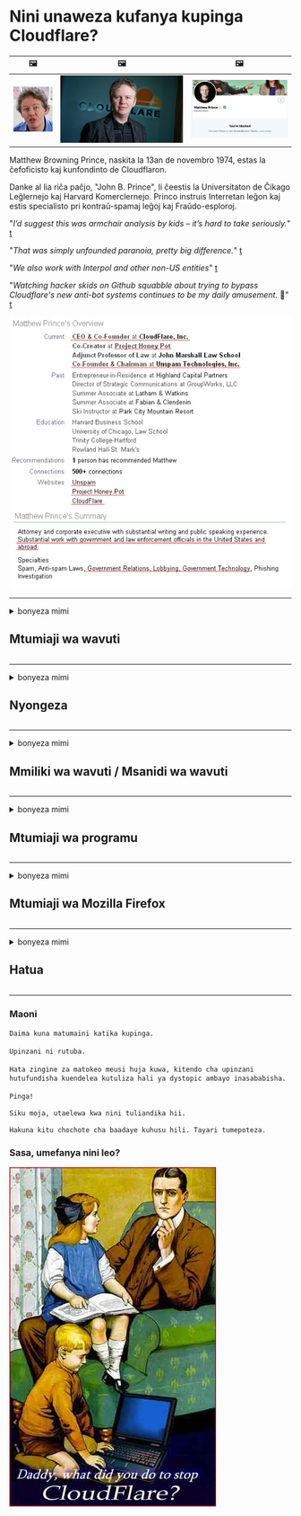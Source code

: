 # Nini unaweza kufanya kupinga Cloudflare?

| 🖼 | 🖼 | 🖼 |
| --- | --- | --- |
| ![](../image/matthew_prince_teen.jpg) | ![](../image/matthew_prince.jpg) | ![](../image/blockedbymatthewprince.jpg) |


Matthew Browning Prince, naskita la 13an de novembro 1974, estas la ĉefoficisto kaj kunfondinto de Cloudflaron.

Danke al lia riĉa paĉjo, "John B. Prince", li ĉeestis la Universitaton de Ĉikago Leĝlernejo kaj Harvard Komerclernejo.
Princo instruis Interretan leĝon kaj estis specialisto pri kontraŭ-spamaj leĝoj kaj Fraŭdo-esploroj.


"*I’d suggest this was armchair analysis by kids – it’s hard to take seriously.*" [t](https://www.theguardian.com/technology/2015/nov/19/cloudflare-accused-by-anonymous-helping-isis)

"*That was simply unfounded paranoia, pretty big difference.*"  [t](https://twitter.com/xxdesmus/status/992757936123359233)

"*We also work with Interpol and other non-US entities*" [t](https://twitter.com/eastdakota/status/1203028504184360960)

"*Watching hacker skids on Github squabble about trying to bypass Cloudflare's new anti-bot systems continues to be my daily amusement.* 🍿" [t](https://twitter.com/eastdakota/status/1273277839102656515)


![](../image/whoismp.jpg)

---


<details>
<summary>bonyeza mimi

## Mtumiaji wa wavuti
</summary>


- Ikiwa tovuti unayopenda inatumia Cloudflare, waambie wasitumie Cloudflare.
  - Kulilia kwenye media ya kijamii kama vile Facebook, Reddit, Twitter au Mastodon hakuna tofauti. [Vitendo ni kubwa kuliko hashtag.](https://twitter.com/phyzonloop/status/1274132092490862594)
  - Jaribu kuwasiliana na mmiliki wa wavuti ikiwa unataka kujifanya kuwa muhimu.

[Cloudflare alisema](https://github.com/Eloston/ungoogled-chromium/issues/783):
```
Tunapendekeza uwasiliane na wasimamizi kwa huduma maalum au tovuti ambazo unapata shida na ushiriki uzoefu wako.
```

[Ikiwa hauitaji, mmiliki wa wavuti hajui shida hii.](../PEOPLE.md)

![](../image/liberapay.jpg)

[Mfano wa mafanikio](https://counterpartytalk.org/t/turn-off-cloudflare-on-counterparty-co-plz/164/5).<br>
Una shida? [Paza sauti yako sasa.](https://github.com/maraoz/maraoz.github.io/issues/1) Mfano hapa chini.

```
Unasaidia tu udhibiti wa ushirika na ufuatiliaji wa watu wengi.
http://crimeflare.eu.org
```

```
Ukurasa wako wa wavuti uko kwenye faragha-inayotumia vibaya bustani ya faragha ya CloudFlare.
http://crimeflare.eu.org
```

- Chukua muda kusoma sera ya faragha ya wavuti.
  - ikiwa wavuti iko nyuma ya Cloudflare au wavuti inatumia huduma zilizounganishwa na Cloudflare.

Lazima ifafanue "Cloudflare" ni nini, na uombe ruhusa ya kushiriki data yako na Cloudflare. Kukosa kufanya hivyo kutasababisha uvunjifu wa uaminifu na wavuti inayohusika inapaswa kuepukwa.

[Mfano unaokubalika wa sera ya faragha uko hapa](https://archive.is/bDlTz) ("Subprocessors" > "Entity Name")

```
Nimesoma sera yako ya faragha na siwezi kupata neno Cloudflare.
Ninakataa kushiriki data na wewe ikiwa utaendelea kulisha data yangu kwa Cloudflare.
http://crimeflare.eu.org
```

Huu ni mfano wa sera ya faragha ambayo haina neno Cloudflare.
[Liberland Jobs](https://archive.is/daKIr) [privacy policy](https://docsend.com/view/feiwyte):

![](../image/cfwontobey.jpg)

Cloudflare wana sera yao ya faragha.
[Cloudflare anapenda watu wanaotamani.](https://www.reddit.com/r/GamerGhazi/comments/2s64fe/be_wary_reporting_to_cloudflare/)

Hapa kuna mfano mzuri wa fomu ya kujisajili ya wavuti.
AFAIK, tovuti ya sifuri fanya hivi. Je, utawaamini?

```
Kwa kubofya "Jisajili kwa XYZ", unakubali masharti yetu ya huduma na taarifa ya faragha.
Unakubali pia kushiriki data yako na Cloudflare na pia unakubali taarifa ya faragha ya cloudflare.
Ikiwa Cloudflare inavuja habari yako au haitakuruhusu uunganishe kwenye seva zetu, sio kosa letu. [*]

[ Jisajili ] [ nakataa ]
```
[*] [PEOPLE.md](../PEOPLE.md)


- Jaribu kutumia huduma yao. Kumbuka unatazamwa na Cloudflare.
  - ["I'm in your TLS, sniffin' your passworz"](../image/iminurtls.jpg)

- Tafuta tovuti nyingine. Kuna njia mbadala na fursa kwenye mtandao!

- Kushawishi marafiki wako kutumia Tor kila siku.
  - Kutokujulikana kunapaswa kuwa kiwango cha mtandao wazi!
  - [Kumbuka kuwa mradi wa Tor haupendi mradi huu.](../HISTORY.md)

</details>

------

<details>
<summary>bonyeza mimi

## Nyongeza
</summary>

- Ikiwa kivinjari chako ni Firefox, Kivinjari cha Tor, au Chromium isiyoweza kutumiwa tumia moja ya viongezeo hapa chini.
  - Ikiwa unataka kuongeza nyongeza nyingine mpya uliza juu yake kwanza.


| Jina | Msanidi programu | Msaada | Inaweza Kuzuia | Inaweza Kuarifu | Chrome |
| -------- | -------- | -------- | -------- | -------- | -------- |
| [Bloku Cloudflaron MITM-Atakon](../subfiles/about.bcma.md) | #Addon | [ ? ](http://crimeflare.eu.org/) | **Ndio**     | **Ndio**     |  **Ndio** |
| [Ĉu ligoj estas vundeblaj al MITM-atako?](../subfiles/about.ismm.md) | #Addon | [ ? ](http://crimeflare.eu.org/) | Hapana     | **Ndio**     |  **Ndio** |
| [Ĉu ĉi tiuj ligoj blokos Tor-uzanton?](../subfiles/about.isat.md) | #Addon | [ ? ](http://crimeflare.eu.org/) | Hapana     | **Ndio**     |  **Ndio** |
| [Block Cloudflare MITM Attack](https://trac.torproject.org/projects/tor/attachment/ticket/24351/block_cloudflare_mitm_attack-1.0.14.1-an%2Bfx.xpi)<br>[**DELETED BY TOR PROJECT**](../HISTORY.md) | nullius | [ ? ](../tool/block_cloudflare_mitm_fx), [Link](http://crimeflare.eu.org/) | **Ndio**     | **Ndio**     |  Hapana |
| [TPRB](http://34ahehcli3epmhbu2wbl6kw6zdfl74iyc4vg3ja4xwhhst332z3knkyd.onion/) | Sw | [ ? ](http://34ahehcli3epmhbu2wbl6kw6zdfl74iyc4vg3ja4xwhhst332z3knkyd.onion/) | **Ndio**     | **Ndio**     |  Hapana |
| [Detect Cloudflare](https://addons.mozilla.org/en-US/firefox/addon/detect-cloudflare/) | Frank Otto | [ ? ](https://github.com/traktofon/cf-detect) | Hapana     | **Ndio**     |  Hapana |
| [True Sight](https://addons.mozilla.org/en-US/firefox/addon/detect-cloudflare-plus/) | claustromaniac | [ ? ](https://github.com/claustromaniac/detect-cloudflare-plus) | Hapana     | **Ndio**     |  Hapana |
| [Which Cloudflare datacenter am I visiting?](https://addons.mozilla.org/en-US/firefox/addon/cf-pop/) | 依云 | [ ? ](https://github.com/lilydjwg/cf-pop) | Hapana     | **Ndio**     |  Hapana |


- "Decentraleyes" inaweza kusimamisha unganisho kwa "CDNJS (Cloudflare)".
  - Inazuia maombi mengi kutoka kufikia mitandao, na hutumikia faili za mitaa ili kuzuia tovuti zisivunjike.
  - Msanidi programu alijibu: "[very concerning indeed](https://github.com/Synzvato/decentraleyes/issues/236#issuecomment-352049501)", "[widespread usage severely centralizes the web](https://github.com/Synzvato/decentraleyes/issues/251#issuecomment-366752049)"

- [Unaweza pia kuondoa au kutokuamini cheti cha Cloudflare kutoka kwa Mamlaka yako ya Cheti (CA).](https://www.ssl.com/how-to/remove-root-certificate-firefox/)

</details>

------

<details>
<summary>bonyeza mimi

## Mmiliki wa wavuti / Msanidi wa wavuti
</summary>


![](../image/word_cloudflarefree.jpg)

- Usitumie suluhisho la Cloudflare, Kipindi.
  - Unaweza kufanya vizuri zaidi ya hayo, sivyo? [Hapa kuna jinsi ya kuondoa usajili, mipango, vikoa, au akaunti za Cloudflare.](https://support.cloudflare.com/hc/en-us/articles/200167776-Removing-subscriptions-plans-domains-or-accounts)

| 🖼 | 🖼 |
| --- | --- |
| ![](../image/htmlalertcloudflare.jpg) | ![](../image/htmlalertcloudflare2.jpg) |

- Unataka wateja zaidi? Unajua cha kufanya. Kidokezo ni "juu ya mstari".
  - [Halo, uliandika "Tunachukulia faragha yako kwa umakini" lakini nilipata "Kosa 403 Wakala Usiyoruhusiwa Wakala Asiyeruhusiwa".](https://it.slashdot.org/story/19/02/19/0033255/stop-saying-we-take-your-privacy-and-security-seriously) Kwa nini unazuia Tor Au VPN? [Na kwanini unazuia barua pepe za muda mfupi?](http://523kpawzkarw3j6afz2elxfs4h3hfclomkcmbjs6kaimo4lokympi6yd.onion/)

![](../image/anonexist.jpg)

- Kutumia Cloudflare kutaongeza nafasi za kukatika. Wageni hawawezi kufikia wavuti yako ikiwa seva yako iko chini au Cloudflare iko chini.
  - [Je! Ulidhani Cloudflare hajawahi kwenda chini?](https://www.ibtimes.com/cloudflare-down-not-working-sites-producing-504-gateway-timeout-errors-2618008) [Another](https://twitter.com/Jedduff/status/1097875615997399040) [sample](https://twitter.com/search?f=tweets&vertical=default&q=Cloudflare%20is%20having%20problems). [Need more](../PEOPLE.md)?

![](../image/cloudflareinternalerror.jpg)

- Kutumia Cloudflare kudhibitisha "huduma ya API" yako, "seva ya sasisho la programu" au "RSS feed" itadhuru mteja wako. Mteja alikuita na akasema "Siwezi kutumia API yako tena", na haujui kinachoendelea. Cloudflare inaweza kuzuia kimya mteja wako. Je! Unafikiri ni sawa?
  - Kuna wateja wengi wa msomaji wa RSS na huduma ya mkondoni ya msomaji wa RSS. Kwa nini unachapisha mpasho wa RSS ikiwa hairuhusu watu kujisajili?

![](../image/rssfeedovercf.jpg)

- Je! Unahitaji cheti cha HTTPS? Tumia "Wacha Tusimbue" au ununue tu kutoka kwa kampuni ya CA.

- Je! Unahitaji seva ya DNS? Je! Huwezi kuanzisha seva yako mwenyewe? Vipi kuhusu wao: [Hurricane Electric Free DNS](https://dns.he.net/), [Dyn.com](https://dyn.com/dns/), [1984 Hosting](https://www.1984hosting.com/), [Afraid.Org (Usimamizi futa akaunti yako ikiwa unatumia TOR)](https://freedns.afraid.org/)

- Unatafuta huduma ya kukaribisha? Bure tu? Vipi kuhusu wao: [Onion Service](http://vww6ybal4bd7szmgncyruucpgfkqahzddi37ktceo3ah7ngmcopnpyyd.onion/en/security/network-security/tor/onionservices-best-practices), [Free Web Hosting Area](https://freewha.com/), [Autistici/Inventati Web Site Hosting](https://www.autinv5q6en4gpf4.onion/services/website), [Github Pages](https://pages.github.com/), [Surge](https://surge.sh/)
  - [Njia mbadala za Cloudflare](../subfiles/cloudflare-alternatives.md)

- Je! Unatumia "cloudflare-ipfs.com"? [Je! Unajua Cloudflare IPFS ni mbaya?](../PEOPLE.md)

- Sakinisha Firewall ya Maombi ya Wavuti kama vile OWASP na Fail2Ban kwenye seva yako na uisanidi vizuri.
  - Kuzuia Tor sio suluhisho. Usiadhibu kila mtu kwa watumiaji wadogo tu.

- Elekeza au zuia watumiaji wa "Cloudflare Warp" wasifikie wavuti yako. Na toa sababu ikiwa unaweza.

> Orodha ya IP: "[Vipindi vya IP vya Cloudflare vya sasa](cloudflare_inc/)"

> A: Wazuie tu

```
server {
...
deny 173.245.48.0/20;
deny 103.21.244.0/22;
deny 103.22.200.0/22;
deny 103.31.4.0/22;
deny 141.101.64.0/18;
deny 108.162.192.0/18;
deny 190.93.240.0/20;
deny 188.114.96.0/20;
deny 197.234.240.0/22;
deny 198.41.128.0/17;
deny 162.158.0.0/15;
deny 104.16.0.0/12;
deny 172.64.0.0/13;
deny 131.0.72.0/22;
deny 2400:cb00::/32;
deny 2606:4700::/32;
deny 2803:f800::/32;
deny 2405:b500::/32;
deny 2405:8100::/32;
deny 2a06:98c0::/29;
deny 2c0f:f248::/32;
...
}
```

> B: Elekeza ukurasa wa onyo

```
http {
...
geo $iscf {
default 0;
173.245.48.0/20 1;
103.21.244.0/22 1;
103.22.200.0/22 1;
103.31.4.0/22 1;
141.101.64.0/18 1;
108.162.192.0/18 1;
190.93.240.0/20 1;
188.114.96.0/20 1;
197.234.240.0/22 1;
198.41.128.0/17 1;
162.158.0.0/15 1;
104.16.0.0/12 1;
172.64.0.0/13 1;
131.0.72.0/22 1;
2400:cb00::/32 1;
2606:4700::/32 1;
2803:f800::/32 1;
2405:b500::/32 1;
2405:8100::/32 1;
2a06:98c0::/29 1;
2c0f:f248::/32 1;
}
...
}

server {
...
if ($iscf) {rewrite ^ https://example.com/cfwsorry.php;}
...
}

<?php
header('HTTP/1.1 406 Not Acceptable');
echo <<<CLOUDFLARED
Thank you for visiting ourwebsite.com!<br />
We are sorry, but we can't serve you because your connection is being intercepted by Cloudflare.<br />
Please read http://crimeflare.eu.org for more information.<br />
CLOUDFLARED;
die();
```

- Sanidi Huduma ya Vitunguu Tor au I2P kusisitiza ikiwa unaamini katika uhuru na unakaribisha watumiaji wasiojulikana.

- Uliza ushauri kutoka kwa waendeshaji wengine wa wavuti wa Clearnet / Tor na ufanye marafiki wasiojulikana!

</details>

------

<details>
<summary>bonyeza mimi

## Mtumiaji wa programu
</summary>


- Ugomvi unatumia CloudFlare. Njia mbadala? Tunapendekeza [**Briar** (Android)](https://f-droid.org/en/packages/org.briarproject.briar.android/), [Ricochet (PC)](https://ricochet.im/), [Tox + Tor (Android/PC)](https://tox.chat/download.html)
  - Briar ni pamoja na Tor daemon kwa hivyo sio lazima uweke Orbot.
  - Watengenezaji wa Qwtch, faragha wazi, walifuta mradi wa stop_cloudflare kutoka kwa huduma yao ya git bila taarifa.

- Ikiwa unatumia Debian GNU / Linux, au yoyote inayotokana, jiandikishe: [bug #831835](https://bugs.debian.org/cgi-bin/bugreport.cgi?bug=831835). Na ikiwa unaweza, saidia kudhibitisha kiraka, na msaidie mtunzaji afikie uamuzi sahihi ikiwa inapaswa kukubalika.

- Daima pendekeza vivinjari hivi.

| Jina | Msanidi programu | Msaada | Maoni |
| -------- | -------- | -------- | -------- |
| [Ungoogled-Chromium](https://ungoogled-software.github.io/ungoogled-chromium-binaries/) | Eloston | [ ? ](https://github.com/Eloston/ungoogled-chromium) | PC (Win, Mac, Linux)  _!Tor_ |
| [Bromite](https://www.bromite.org/fdroid) | Bromite | [ ? ](https://github.com/bromite/bromite/issues) | Android  _!Tor_ |
| [Tor Browser](https://www.torproject.org/download/) | Tor Project | [ ? ](https://support.torproject.org/) | PC (Win, Mac, Linux)  _Tor_|
| [Tor Browser Android](https://www.torproject.org/download/) | Tor Project | [ ? ](https://support.torproject.org/) | Android  _Tor_|
| [Onion Browser](https://itunes.apple.com/us/app/onion-browser/id519296448?mt=8) | Mike Tigas | [ ? ](https://github.com/OnionBrowser/OnionBrowser/issues) | Apple iOS  _Tor_|
| [GNU/Icecat](https://www.gnu.org/software/gnuzilla/) | GNU | [ ? ](https://www.gnu.org/software/gnuzilla/) | PC (Linux) |
| [IceCatMobile](https://f-droid.org/en/packages/org.gnu.icecat/) | GNU | [ ? ](https://lists.gnu.org/mailman/listinfo/bug-gnuzilla) | Android |
| [Iridium Browser](https://iridiumbrowser.de/about/) | Iridium | [ ? ](https://github.com/iridium-browser/iridium-browser/) | PC (Win, Mac, Linux, OpenBSD) |


Usiri wa programu nyingine sio kamili. Hii haimaanishi Tor browser ni "kamili".
Hakuna 100% salama wala 100% ya faragha kwenye mtandao na teknolojia.

- Hawataki kutumia Tor? Unaweza kutumia kivinjari chochote na Tor daemon.
  - [Kumbuka kuwa mradi wa Tor haupendi hii.](https://support.torproject.org/tbb/tbb-9/) Tumia Kivinjari cha Tor ikiwa una uwezo wa kufanya hivyo.
- [Jinsi ya kutumia Chromium na Tor](../subfiles/chromium_tor.md)


Wacha tuzungumze juu ya faragha ya programu nyingine.

- [Ikiwa unahitaji kutumia Firefox, chagua "Firefox ESR".](https://www.mozilla.org/en-US/firefox/organizations/)
  - [Firefox - Kichunguzi cha spyware](https://spyware.neocities.org/articles/firefox.html)
  - [Firefox inakataa kusema bure, inapiga marufuku hotuba ya bure](https://web.archive.org/web/20200423010026/https://reclaimthenet.org/firefox-rejects-free-speech-bans-free-speech-commenting-plugin-dissenter-from-its-extensions-gallery/)
  - ["Kura 100+ za chini. Inaonekana kama kuuliza kampuni ya programu kushikamana na ... programu ni nyingi sana siku hizi."](https://old.reddit.com/r/firefox/comments/gutdiw/weve_got_work_to_do_the_mozilla_blog/fslbbb6/)
  - [Uh, kwa nini Firefox inanionesha viungo vilivyodhaminiwa kwenye upau wangu wa URL?](https://www.reddit.com/r/firefox/comments/jybx2w/uh_why_is_firefox_showing_me_sponsored_links_in/)
  - [Mozilla - Ibilisi](https://digdeeper.neocities.org/ghost/mozilla.html)

- [Kumbuka, Mozilla inatumia huduma ya Cloudflare.](https://www.robtex.com/dns-lookup/www.mozilla.org) [Wanatumia pia huduma ya DNS ya Cloudflare kwenye bidhaa zao.](https://www.theregister.co.uk/2018/03/21/mozilla_testing_dns_encryption/)

- [Mozilla alikataa rasmi tikiti hii.](https://bugzilla.mozilla.org/show_bug.cgi?id=1426618)

- [Kuzingatia Firefox ni mzaha.](https://github.com/mozilla-mobile/focus-android/issues/1743) [Waliahidi kuzima telemetry lakini waliibadilisha.](https://github.com/mozilla-mobile/focus-android/issues/4210)

- [Msanidi programu wa PaleMoon / Basilisk anapenda Cloudflare.](https://github.com/mozilla-mobile/focus-android/issues/1743#issuecomment-345993097)
  - [Seva ya Jalada la Pale Moon ilidanganya na kueneza programu hasidi kwa Miezi 18](https://www.reddit.com/r/privacytoolsIO/comments/cc808y/pale_moons_archive_server_hacked_and_spread/)
  - Anawachukia pia watumiaji wa Tor - "[Wacha iwe uadui kuelekea Tor. Nadhani tovuti nyingi zinapaswa kuwa na uhasama kuelekea Tor ikizingatia sababu yake kubwa ya unyanyasaji.](https://github.com/yacy/yacy_search_server/issues/314#issuecomment-565932097)"

- [Waterfox wana shida kali ya "simu za nyumbani"](https://spyware.neocities.org/articles/waterfox.html)

- [Google Chrome ni programu ya ujasusi.](https://www.gnu.org/proprietary/malware-google.en.html)
  - [Google huorodhesha shughuli zako.](https://spyware.neocities.org/articles/chrome.html)

- [IronWare hufanya simu nyingi kuunganishwa nyumbani.](https://spyware.neocities.org/articles/iron.html) Pia huunganisha kwenye vikoa vya google.

- [Orodha ya Wavinjari wenye ujasiri wa wafuatiliaji wa Facebook / Twitter.](https://www.bleepingcomputer.com/news/security/facebook-twitter-trackers-whitelisted-by-brave-browser/)
  - [Hapa kuna maswala zaidi.](https://spyware.neocities.org/articles/brave.html)
  - [kitambulisho cha ushirika wa binance](https://twitter.com/cryptonator1337/status/1269594587716374528)

- [Microsoft Edge inaruhusu Facebook kuendesha nambari ya Flash nyuma ya migongo ya watumiaji.](https://www.zdnet.com/article/microsoft-edge-lets-facebook-run-flash-code-behind-users-backs/)

- [Vivaldi haheshimu faragha yako.](https://spyware.neocities.org/articles/vivaldi.html)

- [Kiwango cha ujasusi cha Opera: Juu sana](https://spyware.neocities.org/articles/opera.html)

- Apple iOS: [Haupaswi kutumia iOS hata kidogo, haswa kwa sababu ni zisizo.](https://www.gnu.org/proprietary/malware-apple.html)

Kwa hivyo tunapendekeza juu ya meza tu. Hakuna kingine.

</details>

------

<details>
<summary>bonyeza mimi

## Mtumiaji wa Mozilla Firefox
</summary>


- "Firefox Nightly" itatuma habari ya kiwango cha utatuzi kwa seva za Mozilla bila njia ya kuchagua.
  - [Seva za Mozilla zinaangaza Cloudflare](https://www.digwebinterface.com/?hostnames=www.mozilla.org%0D%0Amozilla.cloudflare-dns.com&type=&ns=resolver&useresolver=8.8.4.4&nameservers=)

- Inawezekana kuzuia Firefox kuungana na seva za Mozilla.
  - [Mwongozo wa templates za sera za Mozilla](https://github.com/mozilla/policy-templates/blob/master/README.md)
  - Kumbuka ujanja huu unaweza kuacha kufanya kazi katika toleo la baadaye kwa sababu Mozilla wanapenda kujipigia orodha wenyewe.
  - Tumia kichungi cha firewall na DNS kuwazuia kabisa.

"`/distribution/policies.json`"

>     "WebsiteFilter": {
> 		"Block": [
> 		"*://*.mozilla.com/*",
> 		"*://*.mozilla.net/*",
> 		"*://*.mozilla.org/*",
> 		"*://webcompat.com/*",
> 		"*://*.firefox.com/*",
> 		"*://*.thunderbird.net/*",
> 		"*://*.cloudflare.com/*"
> 		]
>     },


- ~~Ripoti mdudu kwenye tracker ya mozilla, uwaambie wasitumie Cloudflare.~~ Kulikuwa na ripoti ya mdudu juu ya bugzilla. Watu wengi walichapisha wasiwasi wao, hata hivyo mdudu huyo alifichwa na msimamizi mnamo 2018.

- Unaweza kuzima DoH katika Firefox.
  - [Badilisha mtoa huduma wa DNS chaguo-msingi wa firefox](../subfiles/change-firefox-dns.md)

![](../image/firefoxdns.jpg)

- [Ikiwa ungependa kutumia DNS isiyo ya ISP, fikiria kutumia huduma ya OpenNIC Tier2 DNS au huduma yoyote isiyo ya Cloudflare DNS.](https://wiki.opennic.org/start)
![](../image/opennic.jpg)
  - Zuia Cloudflare na DNS. [Crimeflare DNS](https://dns.crimeflare.eu.org/)

- Unaweza kutumia Tor kama suluhisho la DNS. [Ikiwa wewe si mtaalam wa Tor, uliza swali hapa.](https://tor.stackexchange.com/)

> **Vipi?**
> 1. Pakua Tor na usakinishe kwenye kompyuta yako.
> 2. Ongeza mstari huu kwenye faili ya "torrc".
> DNSPort 127.0.0.1:53
> 3. Anzisha Tor tena.
> 4. Weka seva ya DNS ya kompyuta yako kuwa "127.0.0.1".

</details>

------

<details>
<summary>bonyeza mimi

## Hatua
</summary>


- Waambie wengine karibu na wewe juu ya hatari za Cloudflare.

- [Saidia kuboresha hifadhi hii.](http://crimeflare.eu.org).
  - Orodha zote mbili, hoja dhidi yake na maelezo.

- [Andika na uweke hadharani mahali mambo yanapoharibika na Cloudflare (na kampuni zinazofanana), hakikisha kutaja hazina hii unapofanya hivyo](http://crimeflare.eu.org) :)

- Pata watu zaidi kutumia Tor kwa chaguo-msingi ili waweze kupata wavuti kutoka kwa mtazamo wa sehemu tofauti za ulimwengu.

- Anzisha vikundi, kwenye media ya kijamii na nafasi ya chakula, iliyojitolea kukomboa ulimwengu kutoka Cloudflare.

- Pale inapofaa, unganisha na vikundi hivi kwenye hazina hii - hii inaweza kuwa mahali pa kuratibu kufanya kazi pamoja kama vikundi.

- [Anza kibanda ambacho kinaweza kutoa njia mbadala isiyo ya ushirika kwa Cloudflare.](../subfiles/cloudflare-alternatives.md)

- Tujulishe njia mbadala yoyote kusaidia angalau kutoa utetezi mwingi wa layered dhidi ya Cloudflare.

- Ikiwa wewe ni mteja wa Cloudflare, weka mipangilio yako ya faragha, na subiri wazikiuke.
  - [Kisha uwalete chini ya mashtaka ya ukiukaji wa barua taka / faragha.](https://twitter.com/thexpaw/status/1108424723233419264)

- Ikiwa uko nchini Merika na wavuti inayozungumziwa ni benki au mhasibu, jaribu kuleta shinikizo la kisheria chini ya Sheria ya Gramm-Leach-Bliley, au Wamarekani walio na Sheria ya Ulemavu na uturudishie mbali .

- Ikiwa wavuti ni tovuti ya serikali, jaribu kuleta shinikizo la kisheria chini ya Marekebisho ya 1 ya Katiba ya Amerika.

- Ikiwa wewe ni raia wa EU, wasiliana na wavuti hiyo kutuma habari yako ya kibinafsi chini ya Udhibiti wa Jumla wa Ulinzi wa Takwimu. Ikiwa wanakataa kukupa habari yako, huo ni ukiukaji wa sheria.

- Kwa kampuni zinazodai kutoa huduma kwenye wavuti yao jaribu kuziripoti kama "matangazo ya uwongo" kwa mashirika ya ulinzi wa watumiaji na BBB. Tovuti za Cloudflare zinatumiwa na seva za Cloudflare.

- [ITU inapendekeza katika muktadha wa Merika kwamba Cloudflare inaanza kuwa kubwa kiasi kwamba sheria ya kutokukiritimba inaweza kuletwa juu yao.](https://www.itu.int/en/ITU-T/Workshops-and-Seminars/20181218/Documents/Geoff_Huston_Presentation.pdf)

- Inawezekana kuwa toleo la 4 la GNU GPL linaweza kujumuisha kifungu dhidi ya kuhifadhi nambari ya chanzo nyuma ya huduma kama hiyo, inayohitaji mipango yote ya GPLv4 na baadaye ambayo angalau nambari ya chanzo inapatikana kupitia njia isiyo na ubaguzi dhidi ya watumiaji wa Tor.

</details>

------

### Maoni

```
Daima kuna matumaini katika kupinga.

Upinzani ni rutuba.

Hata zingine za matokeo meusi huja kuwa, kitendo cha upinzani hutufundisha kuendelea kutuliza hali ya dystopic ambayo inasababisha.

Pinga!
```

```
Siku moja, utaelewa kwa nini tuliandika hii.
```

```
Hakuna kitu chochote cha baadaye kuhusu hili. Tayari tumepoteza.
```

### Sasa, umefanya nini leo?


![](../image/stopcf.jpg)

